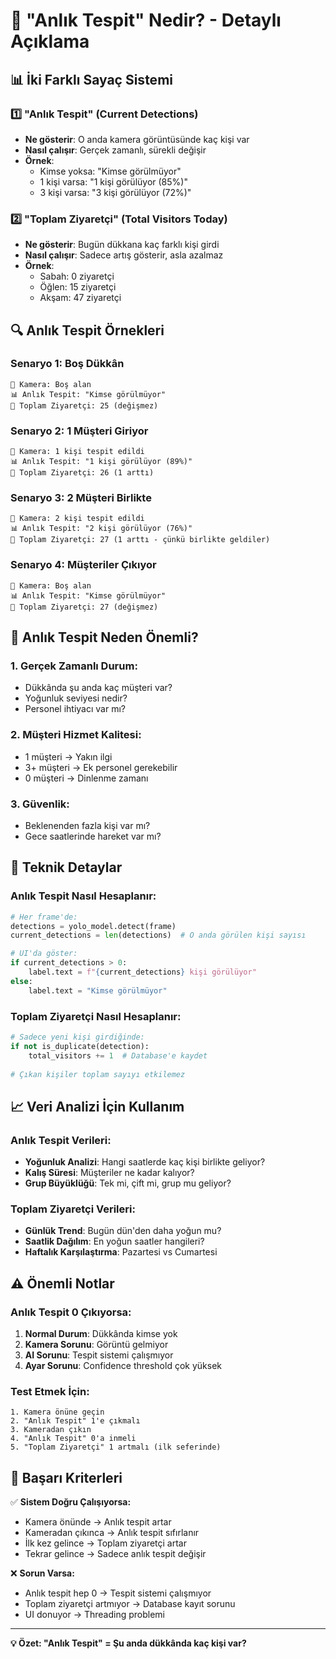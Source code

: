 # 🎯 "Anlık Tespit" Nedir? - Detaylı Açıklama

## 📊 **İki Farklı Sayaç Sistemi**

### 1️⃣ **"Anlık Tespit"** (Current Detections)
- **Ne gösterir**: O anda kamera görüntüsünde kaç kişi var
- **Nasıl çalışır**: Gerçek zamanlı, sürekli değişir
- **Örnek**: 
  - Kimse yoksa: "Kimse görülmüyor"
  - 1 kişi varsa: "1 kişi görülüyor (85%)"
  - 3 kişi varsa: "3 kişi görülüyor (72%)"

### 2️⃣ **"Toplam Ziyaretçi"** (Total Visitors Today)
- **Ne gösterir**: Bugün dükkana kaç farklı kişi girdi
- **Nasıl çalışır**: Sadece artış gösterir, asla azalmaz
- **Örnek**: 
  - Sabah: 0 ziyaretçi
  - Öğlen: 15 ziyaretçi  
  - Akşam: 47 ziyaretçi

## 🔍 **Anlık Tespit Örnekleri**

### **Senaryo 1: Boş Dükkân**
```
🎥 Kamera: Boş alan
📊 Anlık Tespit: "Kimse görülmüyor"
👥 Toplam Ziyaretçi: 25 (değişmez)
```

### **Senaryo 2: 1 Müşteri Giriyor**
```
🎥 Kamera: 1 kişi tespit edildi
📊 Anlık Tespit: "1 kişi görülüyor (89%)"
👥 Toplam Ziyaretçi: 26 (1 arttı)
```

### **Senaryo 3: 2 Müşteri Birlikte**
```
🎥 Kamera: 2 kişi tespit edildi
📊 Anlık Tespit: "2 kişi görülüyor (76%)"
👥 Toplam Ziyaretçi: 27 (1 arttı - çünkü birlikte geldiler)
```

### **Senaryo 4: Müşteriler Çıkıyor**
```
🎥 Kamera: Boş alan
📊 Anlık Tespit: "Kimse görülmüyor"
👥 Toplam Ziyaretçi: 27 (değişmez)
```

## 🎯 **Anlık Tespit Neden Önemli?**

### **1. Gerçek Zamanlı Durum:**
- Dükkânda şu anda kaç müşteri var?
- Yoğunluk seviyesi nedir?
- Personel ihtiyacı var mı?

### **2. Müşteri Hizmet Kalitesi:**
- 1 müşteri → Yakın ilgi
- 3+ müşteri → Ek personel gerekebilir
- 0 müşteri → Dinlenme zamanı

### **3. Güvenlik:**
- Beklenenden fazla kişi var mı?
- Gece saatlerinde hareket var mı?

## 🔧 **Teknik Detaylar**

### **Anlık Tespit Nasıl Hesaplanır:**
```python
# Her frame'de:
detections = yolo_model.detect(frame)
current_detections = len(detections)  # O anda görülen kişi sayısı

# UI'da göster:
if current_detections > 0:
    label.text = f"{current_detections} kişi görülüyor"
else:
    label.text = "Kimse görülmüyor"
```

### **Toplam Ziyaretçi Nasıl Hesaplanır:**
```python
# Sadece yeni kişi girdiğinde:
if not is_duplicate(detection):
    total_visitors += 1  # Database'e kaydet
    
# Çıkan kişiler toplam sayıyı etkilemez
```

## 📈 **Veri Analizi İçin Kullanım**

### **Anlık Tespit Verileri:**
- **Yoğunluk Analizi**: Hangi saatlerde kaç kişi birlikte geliyor?
- **Kalış Süresi**: Müşteriler ne kadar kalıyor?
- **Grup Büyüklüğü**: Tek mi, çift mi, grup mu geliyor?

### **Toplam Ziyaretçi Verileri:**
- **Günlük Trend**: Bugün dün'den daha yoğun mu?
- **Saatlik Dağılım**: En yoğun saatler hangileri?
- **Haftalık Karşılaştırma**: Pazartesi vs Cumartesi

## ⚠️ **Önemli Notlar**

### **Anlık Tespit 0 Çıkıyorsa:**
1. **Normal Durum**: Dükkânda kimse yok
2. **Kamera Sorunu**: Görüntü gelmiyor
3. **AI Sorunu**: Tespit sistemi çalışmıyor
4. **Ayar Sorunu**: Confidence threshold çok yüksek

### **Test Etmek İçin:**
```
1. Kamera önüne geçin
2. "Anlık Tespit" 1'e çıkmalı
3. Kameradan çıkın  
4. "Anlık Tespit" 0'a inmeli
5. "Toplam Ziyaretçi" 1 artmalı (ilk seferinde)
```

## 🎉 **Başarı Kriterleri**

✅ **Sistem Doğru Çalışıyorsa:**
- Kamera önünde → Anlık tespit artar
- Kameradan çıkınca → Anlık tespit sıfırlanır  
- İlk kez gelince → Toplam ziyaretçi artar
- Tekrar gelince → Sadece anlık tespit değişir

❌ **Sorun Varsa:**
- Anlık tespit hep 0 → Tespit sistemi çalışmıyor
- Toplam ziyaretçi artmıyor → Database kayıt sorunu
- UI donuyor → Threading problemi

---

**💡 Özet: "Anlık Tespit" = Şu anda dükkânda kaç kişi var?** 